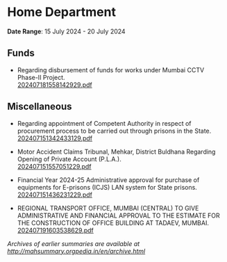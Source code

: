 # Home Department

**Date Range**: 15 July 2024 - 20 July 2024


## Funds
- Regarding disbursement of funds for works under Mumbai CCTV Phase-II Project.\
  [202407181558142929.pdf](https://gr.maharashtra.gov.in/Site/Upload/Government%20Resolutions/English/202407181558142929.pdf)

## Miscellaneous
- Regarding appointment of Competent Authority in respect of procurement process to be carried out through prisons in the State.\
  [202407151342433129.pdf](https://gr.maharashtra.gov.in/Site/Upload/Government%20Resolutions/English/202407151342433129.pdf)

- Motor Accident Claims Tribunal, Mehkar, District Buldhana Regarding Opening of Private Account (P.L.A.).\
  [202407151557051229.pdf](https://gr.maharashtra.gov.in/Site/Upload/Government%20Resolutions/English/202407151557051229.pdf)

- Financial Year 2024-25 Administrative approval for purchase of  equipments for E-prisons (ICJS) LAN system for State prisons.\
  [202407151436231229.pdf](https://gr.maharashtra.gov.in/Site/Upload/Government%20Resolutions/English/202407151436231229.pdf)

- REGIONAL TRANSPORT OFFICE, MUMBAI (CENTRAL) TO GIVE ADMINISTRATIVE AND FINANCIAL APPROVAL TO THE ESTIMATE FOR THE CONSTRUCTION OF OFFICE BUILDING AT TADAEV, MUMBAI.\
  [202407191603538629.pdf](https://gr.maharashtra.gov.in/Site/Upload/Government%20Resolutions/English/202407191603538629.pdf)


*Archives of earlier summaries are available at http://mahsummary.orgpedia.in/en/archive.html*